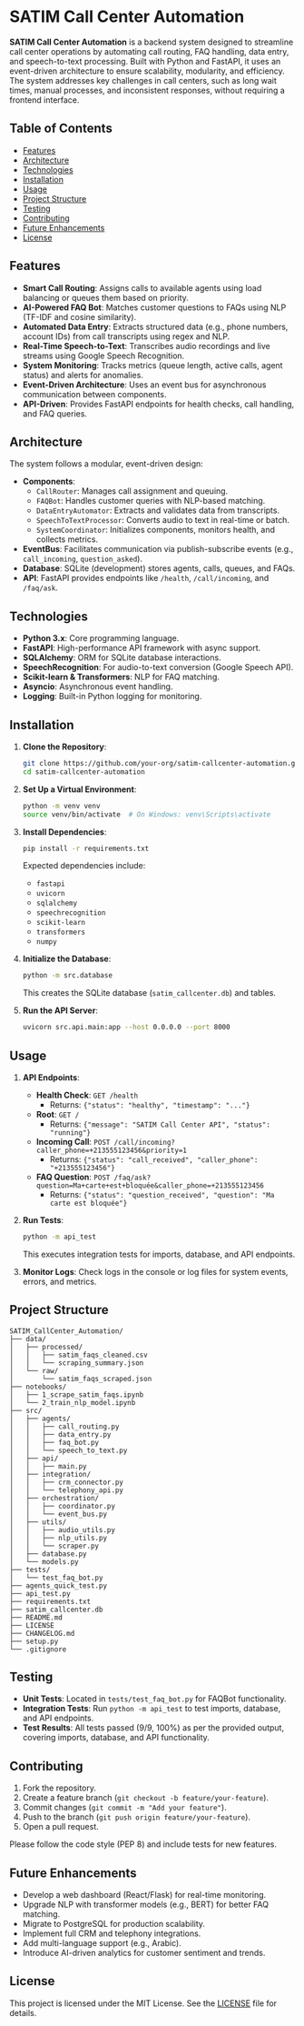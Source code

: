 # SATIM Call Center Automation

**SATIM Call Center Automation** is a backend system designed to streamline call center operations by automating call routing, FAQ handling, data entry, and speech-to-text processing. Built with Python and FastAPI, it uses an event-driven architecture to ensure scalability, modularity, and efficiency. The system addresses key challenges in call centers, such as long wait times, manual processes, and inconsistent responses, without requiring a frontend interface.

## Table of Contents
- [Features](#features)
- [Architecture](#architecture)
- [Technologies](#technologies)
- [Installation](#installation)
- [Usage](#usage)
- [Project Structure](#project-structure)
- [Testing](#testing)
- [Contributing](#contributing)
- [Future Enhancements](#future-enhancements)
- [License](#license)

## Features
- **Smart Call Routing**: Assigns calls to available agents using load balancing or queues them based on priority.
- **AI-Powered FAQ Bot**: Matches customer questions to FAQs using NLP (TF-IDF and cosine similarity).
- **Automated Data Entry**: Extracts structured data (e.g., phone numbers, account IDs) from call transcripts using regex and NLP.
- **Real-Time Speech-to-Text**: Transcribes audio recordings and live streams using Google Speech Recognition.
- **System Monitoring**: Tracks metrics (queue length, active calls, agent status) and alerts for anomalies.
- **Event-Driven Architecture**: Uses an event bus for asynchronous communication between components.
- **API-Driven**: Provides FastAPI endpoints for health checks, call handling, and FAQ queries.

## Architecture
The system follows a modular, event-driven design:
- **Components**:
  - `CallRouter`: Manages call assignment and queuing.
  - `FAQBot`: Handles customer queries with NLP-based matching.
  - `DataEntryAutomator`: Extracts and validates data from transcripts.
  - `SpeechToTextProcessor`: Converts audio to text in real-time or batch.
  - `SystemCoordinator`: Initializes components, monitors health, and collects metrics.
- **EventBus**: Facilitates communication via publish-subscribe events (e.g., `call_incoming`, `question_asked`).
- **Database**: SQLite (development) stores agents, calls, queues, and FAQs.
- **API**: FastAPI provides endpoints like `/health`, `/call/incoming`, and `/faq/ask`.

## Technologies
- **Python 3.x**: Core programming language.
- **FastAPI**: High-performance API framework with async support.
- **SQLAlchemy**: ORM for SQLite database interactions.
- **SpeechRecognition**: For audio-to-text conversion (Google Speech API).
- **Scikit-learn & Transformers**: NLP for FAQ matching.
- **Asyncio**: Asynchronous event handling.
- **Logging**: Built-in Python logging for monitoring.

## Installation
1. **Clone the Repository**:
   ```bash
   git clone https://github.com/your-org/satim-callcenter-automation.git
   cd satim-callcenter-automation
   ```

2. **Set Up a Virtual Environment**:
   ```bash
   python -m venv venv
   source venv/bin/activate  # On Windows: venv\Scripts\activate
   ```

3. **Install Dependencies**:
   ```bash
   pip install -r requirements.txt
   ```
   Expected dependencies include:
   - `fastapi`
   - `uvicorn`
   - `sqlalchemy`
   - `speechrecognition`
   - `scikit-learn`
   - `transformers`
   - `numpy`

4. **Initialize the Database**:
   ```bash
   python -m src.database
   ```
   This creates the SQLite database (`satim_callcenter.db`) and tables.

5. **Run the API Server**:
   ```bash
   uvicorn src.api.main:app --host 0.0.0.0 --port 8000
   ```

## Usage
1. **API Endpoints**:
   - **Health Check**: `GET /health`
     - Returns: `{"status": "healthy", "timestamp": "..."}`
   - **Root**: `GET /`
     - Returns: `{"message": "SATIM Call Center API", "status": "running"}`
   - **Incoming Call**: `POST /call/incoming?caller_phone=+213555123456&priority=1`
     - Returns: `{"status": "call_received", "caller_phone": "+213555123456"}`
   - **FAQ Question**: `POST /faq/ask?question=Ma+carte+est+bloquée&caller_phone=+213555123456`
     - Returns: `{"status": "question_received", "question": "Ma carte est bloquée"}`

2. **Run Tests**:
   ```bash
   python -m api_test
   ```
   This executes integration tests for imports, database, and API endpoints.

3. **Monitor Logs**:
   Check logs in the console or log files for system events, errors, and metrics.

## Project Structure
```
SATIM_CallCenter_Automation/
├── data/
│   ├── processed/
│   │   ├── satim_faqs_cleaned.csv
│   │   └── scraping_summary.json
│   └── raw/
│       └── satim_faqs_scraped.json
├── notebooks/
│   ├── 1_scrape_satim_faqs.ipynb
│   └── 2_train_nlp_model.ipynb
├── src/
│   ├── agents/
│   │   ├── call_routing.py
│   │   ├── data_entry.py
│   │   ├── faq_bot.py
│   │   └── speech_to_text.py
│   ├── api/
│   │   ├── main.py
│   ├── integration/
│   │   ├── crm_connector.py
│   │   └── telephony_api.py
│   ├── orchestration/
│   │   ├── coordinator.py
│   │   └── event_bus.py
│   ├── utils/
│   │   ├── audio_utils.py
│   │   ├── nlp_utils.py
│   │   └── scraper.py
│   ├── database.py
│   └── models.py
├── tests/
│   └── test_faq_bot.py
├── agents_quick_test.py
├── api_test.py
├── requirements.txt
├── satim_callcenter.db
├── README.md
├── LICENSE
├── CHANGELOG.md
├── setup.py
└── .gitignore
```

## Testing
- **Unit Tests**: Located in `tests/test_faq_bot.py` for FAQBot functionality.
- **Integration Tests**: Run `python -m api_test` to test imports, database, and API endpoints.
- **Test Results**: All tests passed (9/9, 100%) as per the provided output, covering imports, database, and API functionality.

## Contributing
1. Fork the repository.
2. Create a feature branch (`git checkout -b feature/your-feature`).
3. Commit changes (`git commit -m "Add your feature"`).
4. Push to the branch (`git push origin feature/your-feature`).
5. Open a pull request.

Please follow the code style (PEP 8) and include tests for new features.

## Future Enhancements
- Develop a web dashboard (React/Flask) for real-time monitoring.
- Upgrade NLP with transformer models (e.g., BERT) for better FAQ matching.
- Migrate to PostgreSQL for production scalability.
- Implement full CRM and telephony integrations.
- Add multi-language support (e.g., Arabic).
- Introduce AI-driven analytics for customer sentiment and trends.

## License
This project is licensed under the MIT License. See the [LICENSE](LICENSE) file for details.